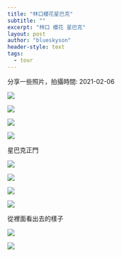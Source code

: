 ```yaml
---
title: "林口櫻花星巴克"
subtitle: ""
excerpt: "林口 櫻花 星巴克"
layout: post
author: "blueskyson"
header-style: text
tags:
  - tour
---
```


分享一些照片，拍攝時間: 2021-02-06

![](https://github.com/blueskyson/image-host/blob/master/linkou-cherry-blossoms/IMG_20210206_155922.jpg?raw=true)

![](https://github.com/blueskyson/image-host/blob/master/linkou-cherry-blossoms/IMG_20210206_155931.jpg?raw=true)

![](https://github.com/blueskyson/image-host/blob/master/linkou-cherry-blossoms/IMG_20210206_155941.jpg?raw=true)

![](https://github.com/blueskyson/image-host/blob/master/linkou-cherry-blossoms/IMG_20210206_160054.jpg?raw=true)

星巴克正門

![](https://github.com/blueskyson/image-host/blob/master/linkou-cherry-blossoms/IMG_20210206_160228.jpg?raw=true)

![](https://github.com/blueskyson/image-host/blob/master/linkou-cherry-blossoms/IMG_20210206_160928.jpg?raw=true)

![](https://github.com/blueskyson/image-host/blob/master/linkou-cherry-blossoms/IMG_20210206_160943.jpg?raw=true)

![](https://github.com/blueskyson/image-host/blob/master/linkou-cherry-blossoms/IMG_20210206_161038.jpg?raw=true)

從裡面看出去的樣子

![](https://github.com/blueskyson/image-host/blob/master/linkou-cherry-blossoms/IMG_20210206_161148.jpg?raw=true)

![](https://github.com/blueskyson/image-host/blob/master/linkou-cherry-blossoms/IMG_20210206_161157.jpg?raw=true)

